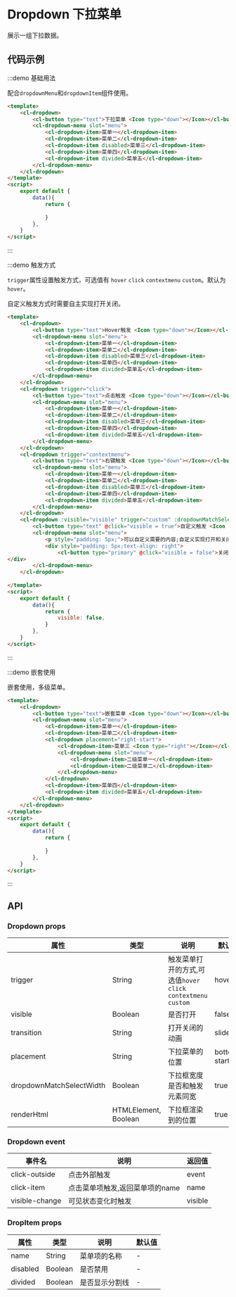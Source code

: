 # Dropdown 下拉菜单

展示一组下拉数据。

## 代码示例



:::demo 基础用法

配合`dropdownMenu`和`dropdownItem`组件使用。

```html
<template>
    <cl-dropdown>
        <cl-button type="text">下拉菜单 <Icon type="down"></Icon></cl-button>
        <cl-dropdown-menu slot="menu">
            <cl-dropdown-item>菜单一</cl-dropdown-item>
            <cl-dropdown-item>菜单二</cl-dropdown-item>
            <cl-dropdown-item disabled>菜单三</cl-dropdown-item>
            <cl-dropdown-item>菜单四</cl-dropdown-item>
            <cl-dropdown-item divided>菜单五</cl-dropdown-item>
        </cl-dropdown-menu>
    </cl-dropdown>
</template>
<script>
    export default {
        data(){
            return {
                
            }
        },
    }
</script>

```

:::



:::demo 触发方式

`trigger`属性设置触发方式，可选值有 `hover` `click` `contextmenu` `custom`。默认为`hover`。

自定义触发方式时需要自主实现打开关闭。

```html
<template>
    <cl-dropdown>
        <cl-button type="text">Hover触发 <Icon type="down"></Icon></cl-button>
        <cl-dropdown-menu slot="menu">
            <cl-dropdown-item>菜单一</cl-dropdown-item>
            <cl-dropdown-item>菜单二</cl-dropdown-item>
            <cl-dropdown-item disabled>菜单三</cl-dropdown-item>
            <cl-dropdown-item>菜单四</cl-dropdown-item>
            <cl-dropdown-item divided>菜单五</cl-dropdown-item>
        </cl-dropdown-menu>
    </cl-dropdown>
    <cl-dropdown trigger="click">
        <cl-button type="text">点击触发 <Icon type="down"></Icon></cl-button>
        <cl-dropdown-menu slot="menu">
            <cl-dropdown-item>菜单一</cl-dropdown-item>
            <cl-dropdown-item>菜单二</cl-dropdown-item>
            <cl-dropdown-item disabled>菜单三</cl-dropdown-item>
            <cl-dropdown-item>菜单四</cl-dropdown-item>
            <cl-dropdown-item divided>菜单五</cl-dropdown-item>
        </cl-dropdown-menu>
    </cl-dropdown>
    <cl-dropdown trigger="contextmenu">
        <cl-button type="text">右键触发 <Icon type="down"></Icon></cl-button>
        <cl-dropdown-menu slot="menu">
            <cl-dropdown-item>菜单一</cl-dropdown-item>
            <cl-dropdown-item>菜单二</cl-dropdown-item>
            <cl-dropdown-item disabled>菜单三</cl-dropdown-item>
            <cl-dropdown-item>菜单四</cl-dropdown-item>
            <cl-dropdown-item divided>菜单五</cl-dropdown-item>
        </cl-dropdown-menu>
    </cl-dropdown>
    <cl-dropdown :visible="visible" trigger="custom" :dropdownMatchSelectWidth="false">
        <cl-button type="text" @click="visible = true">自定义触发 <Icon type="down"></Icon></cl-button>
        <cl-dropdown-menu slot="menu">
            <p style="padding: 5px;">可以自定义需要的内容;自定义实现打开和关闭。</p>
            <div style="padding: 5px;text-align: right">
                <cl-button type="primary" @click="visible = false">关闭</cl-button>
</div>
        </cl-dropdown-menu>
    </cl-dropdown>
    
</template>
<script>
    export default {
        data(){
            return {
                visible: false,
            }
        },
    }
</script>

```

:::


:::demo 嵌套使用

嵌套使用，多级菜单。

```html
<template>
    <cl-dropdown>
        <cl-button type="text">嵌套菜单 <Icon type="down"></Icon></cl-button>
        <cl-dropdown-menu slot="menu">
            <cl-dropdown-item>菜单一</cl-dropdown-item>
            <cl-dropdown-item>菜单二</cl-dropdown-item>
            <cl-dropdown placement="right-start">
                <cl-dropdown-item>菜单三 <Icon type="right"></Icon></cl-dropdown-item>
                <cl-dropdown-menu slot="menu">
                    <cl-dropdown-item>二级菜单一</cl-dropdown-item>
                    <cl-dropdown-item>二级菜单二</cl-dropdown-item>
                </cl-dropdown-menu>
            </cl-dropdown>
            <cl-dropdown-item>菜单四</cl-dropdown-item>
            <cl-dropdown-item divided>菜单五</cl-dropdown-item>
        </cl-dropdown-menu>
    </cl-dropdown>
</template>
<script>
    export default {
        data(){
            return {
                
            }
        },
    }
</script>

```

:::


## API

### Dropdown props

| 属性 | 类型 | 说明 | 默认值 |
| ---- | ---- | ---- | ---- |
| trigger | String | 触发菜单打开的方式,可选值`hover` `click` `contextmenu` `custom` | hover |
| visible | Boolean | 是否打开 | false |
| transition | String | 打开关闭的动画 | slideUp |
| placement | String | 下拉菜单的位置 | bottom-start |
| dropdownMatchSelectWidth | Boolean | 下拉框宽度是否和触发元素同宽 | true |
| renderHtml | HTMLElement, Boolean | 下拉框渲染到的位置 | true |


### Dropdown event

| 事件名 | 说明 | 返回值 |
| ---- | ---- | ---- |
| click-outside | 点击外部触发 | event |
| click-item | 点击菜单项触发,返回菜单项的name | name |
| visible-change | 可见状态变化时触发 | visible |


### DropItem props

| 属性 | 类型 | 说明 | 默认值 |
| ---- | ---- | ---- | ---- |
| name | String | 菜单项的名称 | - |
| disabled | Boolean | 是否禁用 | - |
| divided | Boolean | 是否显示分割线 | - |
